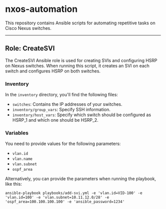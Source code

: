 # nxos-automation

This repository contains Ansible scripts for automating repetitive tasks on Cisco Nexus switches.

---

## Role: CreateSVI

The CreateSVI Ansible role is used for creating SVIs and configuring HSRP on Nexus switches. When running this script, it creates an SVI on each switch and configures HSRP on both switches.

### Inventory

In the `inventory` directory, you'll find the following files:
- `switches`: Contains the IP addresses of your switches.
- `inventory/group_vars`: Specify SSH information.
- `inventory/host_vars`: Specify which switch should be configured as HSRP_1 and which one should be HSRP_2.

### Variables

You need to provide values for the following parameters:
- `vlan.id`
- `vlan.name`
- `vlan.subnet`
- `ospf_area`

Alternatively, you can provide the parameters when running the playbook, like this:
```shell
ansible-playbook playbooks/add-svi.yml -e 'vlan.id=VID-100' -e 'vlan.id=100' -e 'vlan.subnet=10.11.12.0/28' -e 'ospf_area=100.100.100.100' -e 'ansible_password=1234'
